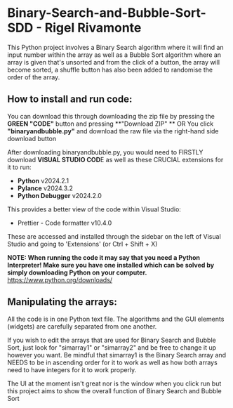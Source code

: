 # Binary-Search-and-Bubble-Sort-SDD - Rigel Rivamonte

This Python project involves a Binary Search algorithm where it will find an input number within the array as well as a Bubble Sort algorithm where an array is given that's unsorted and from the click of a button, the array will become sorted, a shuffle button has also been added to randomise the order of the array.

## How to install and run code: 

You can download this through downloading the zip file by pressing the **GREEN "CODE"** button and pressing **"Download ZIP" **
OR
You click **"binaryandbubble.py"** and download the raw file via the right-hand side download button

After downloading binaryandbubble.py, you would need to FIRSTLY download **VISUAL STUDIO COD**E as well as these CRUCIAL extensions for it to run:
* **Python**  v2024.2.1
* **Pylance** v2024.3.2
* **Python Debugger** v2024.2.0
  
This provides a better view of the code within Visual Studio:
* Prettier - Code formatter v10.4.0

These are accessed and installed through the sidebar on the left of Visual Studio and going to 'Extensions' (or Ctrl + Shift + X)

**NOTE: When running the code it may say that you need a Python Interpreter! Make sure you have one installed which can be solved by simply downloading Python on your computer.** https://www.python.org/downloads/

## Manipulating the arrays: 

All the code is in one Python text file. The algorithms and the GUI elements (widgets) are carefully separated from one another.

If you wish to edit the arrays that are used for Binary Search and Bubble Sort, just look for "simarray1" or "simarray2" and be free to change it up however you want. Be mindful that simarray1 is the Binary Search array and NEEDS to be in ascending order for it to work as well as how both arrays need to have integers for it to work properly.

The UI at the moment isn't great nor is the window when you click run but this project aims to show the overall function of Binary Search and Bubble Sort
